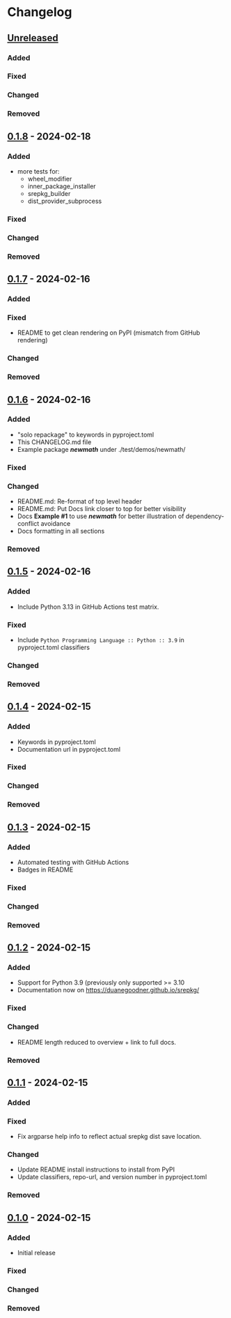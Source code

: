 # Changelog

## [Unreleased]

### Added

### Fixed

### Changed

### Removed

## [0.1.8] - 2024-02-18

### Added

- more tests for:
  - wheel_modifier
  - inner_package_installer
  - srepkg_builder
  - dist_provider_subprocess

### Fixed

### Changed

### Removed

## [0.1.7] - 2024-02-16

### Added

### Fixed
- README to get clean rendering on PyPI (mismatch from GitHub rendering)

### Changed

### Removed

## [0.1.6] - 2024-02-16

### Added
- "solo repackage" to keywords in pyproject.toml
- This CHANGELOG.md file
- Example package ***newmath*** under ./test/demos/newmath/

### Fixed

### Changed
- README.md: Re-format of top level header
- README.md: Put Docs link closer to top for better visibility
- Docs **Example #1** to use ***newmath*** for better illustration of dependency-conflict avoidance
- Docs formatting in all sections

### Removed

## [0.1.5] - 2024-02-16

### Added

- Include Python 3.13 in GitHub Actions test matrix.

### Fixed

- Include `Python Programming Language :: Python :: 3.9` in pyproject.toml classifiers

### Changed

### Removed


## [0.1.4] - 2024-02-15

### Added

- Keywords in pyproject.toml
- Documentation url in pyproject.toml

### Fixed

### Changed

### Removed


## [0.1.3] - 2024-02-15

### Added

- Automated testing with GitHub Actions
- Badges in README

### Fixed

### Changed

### Removed


## [0.1.2] - 2024-02-15

### Added

- Support for Python 3.9 (previously only supported >= 3.10
- Documentation now on https://duanegoodner.github.io/srepkg/

### Fixed

### Changed

- README length reduced to overview + link to full docs.

### Removed


## [0.1.1] - 2024-02-15

### Added

### Fixed

- Fix argparse help info to reflect actual srepkg dist save location.

### Changed

- Update README install instructions to install from PyPI
- Update classifiers, repo-url, and version number in pyproject.toml

### Removed


## [0.1.0] - 2024-02-15

### Added

- Initial release

### Fixed

### Changed

### Removed




[unreleased]: https://github.com/duanegoodner/srepkg/compare/0.1.8...HEAD
[0.1.8]: https://github.com/duanegoodner/srepkg/compare/0.1.7...0.1.8
[0.1.7]: https://github.com/duanegoodner/srepkg/compare/0.1.6...0.1.7
[0.1.6]: https://github.com/duanegoodner/srepkg/compare/0.1.5...0.1.6
[0.1.5]: https://github.com/duanegoodner/srepkg/compare/0.1.4...0.1.5
[0.1.4]: https://github.com/duanegoodner/srepkg/compare/0.1.3...0.1.4
[0.1.3]: https://github.com/duanegoodner/srepkg/compare/0.1.2...0.1.3
[0.1.2]: https://github.com/duanegoodner/srepkg/compare/0.1.0...0.1.2
[0.1.1]: https://github.com/duanegoodner/srepkg/compare/0.1.0...0.1.1
[0.1.0]: https://github.com/duanegoodner/srepkg/compare/0.1.0
